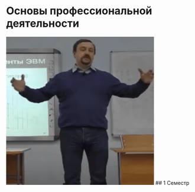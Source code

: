 # Основы профессиональной деятельности
<img alt="Let's all love Lain!" src="https://github.com/Gastozavr/itmo/blob/main/pictures/opd.gif" width="400" height="400">
## 1 Семестр
